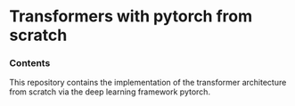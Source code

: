 # Transformers with pytorch from scratch

### Contents 
This repository contains the implementation of the transformer architecture from scratch via the deep learning framework pytorch. 
